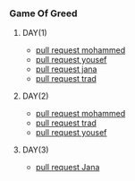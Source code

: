 ### Game Of Greed 
1. DAY(1)
   * [pull request mohammed](https://github.com/Mohammad-Abdul-Ghafour/Game-of-Greed/pull/1)
   * [pull request yousef](https://github.com/Mohammad-Abdul-Ghafour/Game-of-Greed/pull/2)
   * [pull request jana](https://github.com/Mohammad-Abdul-Ghafour/Game-of-Greed/pull/3)
   * [pull request trad](https://github.com/Mohammad-Abdul-Ghafour/Game-of-Greed/pull/4)
2. DAY(2)
   * [pull request mohammed](https://github.com/Mohammad-Abdul-Ghafour/Game-of-Greed/pull/6)
   * [pull request trad](https://github.com/Mohammad-Abdul-Ghafour/Game-of-Greed/pull/7)
   * [pull request yousef](https://github.com/Mohammad-Abdul-Ghafour/Game-of-Greed/pull/8)

3. DAY(3)
   * [pull request Jana](https://github.com/Mohammad-Abdul-Ghafour/Game-of-Greed/pull/10)
